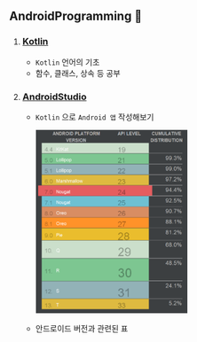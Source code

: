 ## AndroidProgramming 🚌

1. ### [Kotlin](./Kotlin)
    - `Kotlin` 언어의 기초
    - 함수, 클래스, 상속 등 공부
2. ### [AndroidStudio](./AndroidStudio)
    - `Kotlin` 으로 `Android 앱` 작성해보기

        <img src = "./img/a1_img.PNG" width = "60%">
    - 안드로이드 버전과 관련된 표